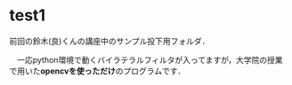 # test1
前回の鈴木(良)くんの講座中のサンプル投下用フォルダ．

　一応python環境で動くバイラテラルフィルタが入ってますが，大学院の授業で用いた**opencvを使っただけ**のプログラムです．
